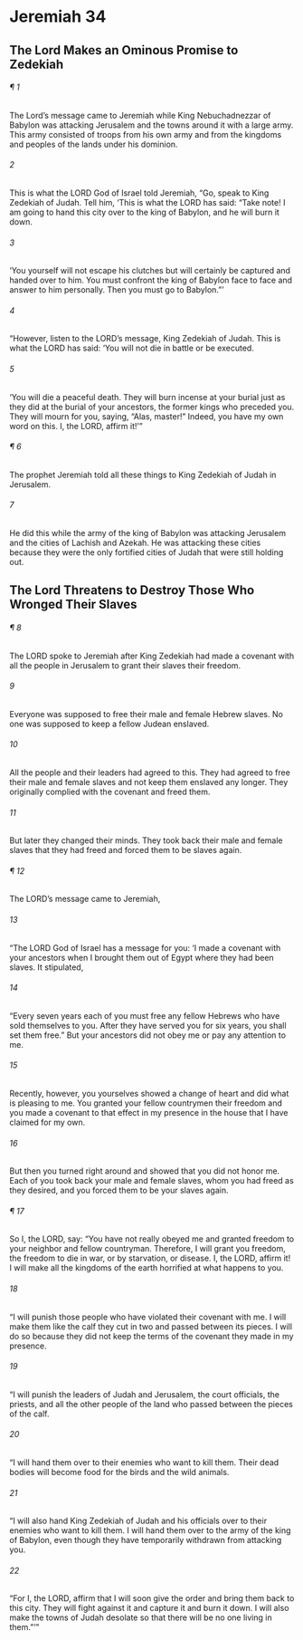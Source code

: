# Jeremiah 34
## The Lord Makes an Ominous Promise to Zedekiah
###### ¶ 1
The Lord’s message came to Jeremiah while King Nebuchadnezzar of Babylon was attacking Jerusalem and the towns around it with a large army. This army consisted of troops from his own army and from the kingdoms and peoples of the lands under his dominion.
###### 2
This is what the LORD God of Israel told Jeremiah, “Go, speak to King Zedekiah of Judah. Tell him, ‘This is what the LORD has said: “Take note! I am going to hand this city over to the king of Babylon, and he will burn it down.
###### 3
‘You yourself will not escape his clutches but will certainly be captured and handed over to him. You must confront the king of Babylon face to face and answer to him personally. Then you must go to Babylon.”’
###### 4
“However, listen to the LORD’s message, King Zedekiah of Judah. This is what the LORD has said: ‘You will not die in battle or be executed.
###### 5
‘You will die a peaceful death. They will burn incense at your burial just as they did at the burial of your ancestors, the former kings who preceded you. They will mourn for you, saying, “Alas, master!” Indeed, you have my own word on this. I, the LORD, affirm it!’”
###### ¶ 6
The prophet Jeremiah told all these things to King Zedekiah of Judah in Jerusalem.
###### 7
He did this while the army of the king of Babylon was attacking Jerusalem and the cities of Lachish and Azekah. He was attacking these cities because they were the only fortified cities of Judah that were still holding out.
## The Lord Threatens to Destroy Those Who Wronged Their Slaves
###### ¶ 8
The LORD spoke to Jeremiah after King Zedekiah had made a covenant with all the people in Jerusalem to grant their slaves their freedom.
###### 9
Everyone was supposed to free their male and female Hebrew slaves. No one was supposed to keep a fellow Judean enslaved.
###### 10
All the people and their leaders had agreed to this. They had agreed to free their male and female slaves and not keep them enslaved any longer. They originally complied with the covenant and freed them.
###### 11
But later they changed their minds. They took back their male and female slaves that they had freed and forced them to be slaves again.
###### ¶ 12
The LORD’s message came to Jeremiah,
###### 13
“The LORD God of Israel has a message for you: ‘I made a covenant with your ancestors when I brought them out of Egypt where they had been slaves. It stipulated,
###### 14
“Every seven years each of you must free any fellow Hebrews who have sold themselves to you. After they have served you for six years, you shall set them free.” But your ancestors did not obey me or pay any attention to me.
###### 15
Recently, however, you yourselves showed a change of heart and did what is pleasing to me. You granted your fellow countrymen their freedom and you made a covenant to that effect in my presence in the house that I have claimed for my own.
###### 16
But then you turned right around and showed that you did not honor me. Each of you took back your male and female slaves, whom you had freed as they desired, and you forced them to be your slaves again.
###### ¶ 17
So I, the LORD, say: “You have not really obeyed me and granted freedom to your neighbor and fellow countryman. Therefore, I will grant you freedom, the freedom to die in war, or by starvation, or disease. I, the LORD, affirm it! I will make all the kingdoms of the earth horrified at what happens to you.
###### 18
“I will punish those people who have violated their covenant with me. I will make them like the calf they cut in two and passed between its pieces. I will do so because they did not keep the terms of the covenant they made in my presence.
###### 19
“I will punish the leaders of Judah and Jerusalem, the court officials, the priests, and all the other people of the land who passed between the pieces of the calf.
###### 20
“I will hand them over to their enemies who want to kill them. Their dead bodies will become food for the birds and the wild animals.
###### 21
“I will also hand King Zedekiah of Judah and his officials over to their enemies who want to kill them. I will hand them over to the army of the king of Babylon, even though they have temporarily withdrawn from attacking you.
###### 22
“For I, the LORD, affirm that I will soon give the order and bring them back to this city. They will fight against it and capture it and burn it down. I will also make the towns of Judah desolate so that there will be no one living in them.”’”

